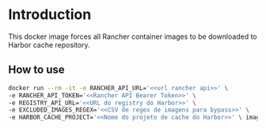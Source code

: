 # Introduction

This docker image forces all Rancher container images to be downloaded to Harbor cache repository.

## How to use

``` bash
docker run --rm -it -e RANCHER_API_URL='<<url rancher api>>' \
-e RANCHER_API_TOKEN='<<Rancher API Bearer Token>>' \
-e REGISTRY_API_URL='<<URL do registry do Harbor>>' \
-e EXCLUDED_IMAGES_REGEX='<<CSV de regex de imagens para bypass>>' \
-e HARBOR_CACHE_PROJECT='<<Nome do projeto de cache do Harbor>>' \ images:tag
```

